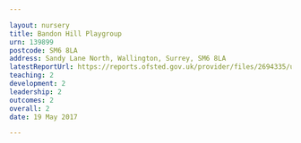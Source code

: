 ```yaml
---

layout: nursery
title: Bandon Hill Playgroup
urn: 139899
postcode: SM6 8LA
address: Sandy Lane North, Wallington, Surrey, SM6 8LA
latestReportUrl: https://reports.ofsted.gov.uk/provider/files/2694335/urn/139899.pdf
teaching: 2
development: 2
leadership: 2
outcomes: 2
overall: 2
date: 19 May 2017

---
```

